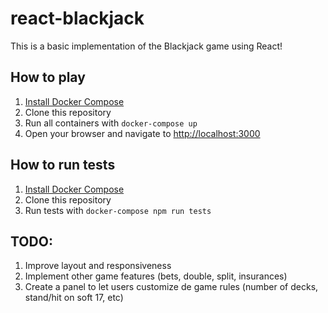 # react-blackjack

This is a basic implementation of the Blackjack game using React!

## How to play

1. [Install Docker Compose](https://docs.docker.com/compose/install/)
2. Clone this repository
3. Run all containers with `docker-compose up`
4. Open your browser and navigate to [http://localhost:3000](http://localhost:3000)

## How to run tests

1. [Install Docker Compose](https://docs.docker.com/compose/install/)
2. Clone this repository
3. Run tests with `docker-compose npm run tests`

## TODO:

1. Improve layout and responsiveness
2. Implement other game features (bets, double, split, insurances)
3. Create a panel to let users customize de game rules (number of decks, stand/hit on soft 17, etc)
